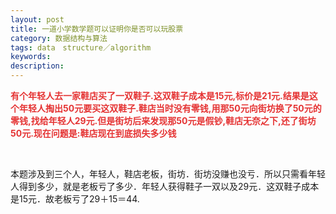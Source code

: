 ```yaml
---
layout: post
title: 一道小学数学题可以证明你是否可以玩股票
category: 数据结构与算法
tags: data　structure／algorithm
keywords: 
description: 
---
```


**<span
style="color:#e53333;">有个年轻人去一家鞋店买了一双鞋子.这双鞋子成本是15元,标价是21元.结果是这个年轻人掏出50元要买这双鞋子.鞋店当时没有零钱,用那50元向街坊换了50元的零钱,找给年轻人29元.但是街坊后来发现那50元是假钞,鞋店无奈之下,还了街坊50元.现在问题是:鞋店现在到底损失多少钱</span>**

 

本题涉及到三个人，年轻人，鞋店老板，街坊．街坊没赚也没亏．所以只需看年轻人得到多少，就是老板亏了多少．年轻人获得鞋子一双以及29元．这双鞋子成本是15元．故老板亏了29＋15＝44.









